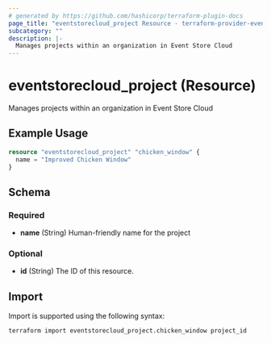 ```yaml
---
# generated by https://github.com/hashicorp/terraform-plugin-docs
page_title: "eventstorecloud_project Resource - terraform-provider-eventstorecloud"
subcategory: ""
description: |-
  Manages projects within an organization in Event Store Cloud
---
```


# eventstorecloud_project (Resource)

Manages projects within an organization in Event Store Cloud

## Example Usage

```terraform
resource "eventstorecloud_project" "chicken_window" {
  name = "Improved Chicken Window"
}
```

<!-- schema generated by tfplugindocs -->
## Schema

### Required

- **name** (String) Human-friendly name for the project

### Optional

- **id** (String) The ID of this resource.

## Import

Import is supported using the following syntax:

```shell
terraform import eventstorecloud_project.chicken_window project_id
```
